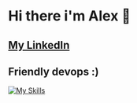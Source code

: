 # Hi there i'm Alex 👋
## [My LinkedIn](https://www.linkedin.com/in/filatov-devops/)
## Friendly devops :)
[![My Skills](https://skillicons.dev/icons?i=aws,terraform,docker,cloudflare,nginx,mongodb,mysql,postgres,redis,githubactions,git,github,py,bash,linux,regex&perline=8)](https://skillicons.dev)
